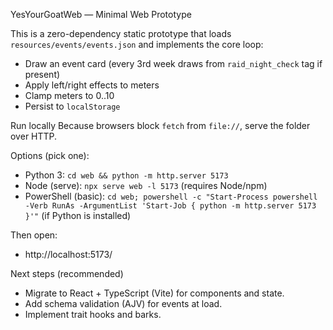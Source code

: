 YesYourGoatWeb — Minimal Web Prototype

This is a zero-dependency static prototype that loads `resources/events/events.json` and implements the core loop:
- Draw an event card (every 3rd week draws from `raid_night_check` tag if present)
- Apply left/right effects to meters
- Clamp meters to 0..10
- Persist to `localStorage`

Run locally
Because browsers block `fetch` from `file://`, serve the folder over HTTP.

Options (pick one):
- Python 3: `cd web && python -m http.server 5173`
- Node (serve): `npx serve web -l 5173` (requires Node/npm)
- PowerShell (basic): `cd web; powershell -c "Start-Process powershell -Verb RunAs -ArgumentList 'Start-Job { python -m http.server 5173 }'"` (if Python is installed)

Then open:
- http://localhost:5173/

Next steps (recommended)
- Migrate to React + TypeScript (Vite) for components and state.
- Add schema validation (AJV) for events at load.
- Implement trait hooks and barks.
